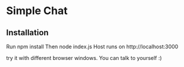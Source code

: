 # Simple Chat

## Installation

Run npm install
Then node index.js
Host runs on http://localhost:3000

try it with different browser windows. You can talk to yourself :)